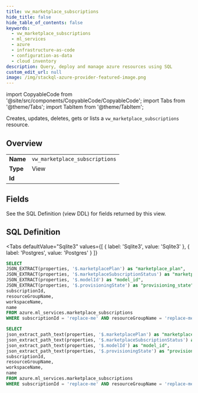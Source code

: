 ```yaml
--- 
title: vw_marketplace_subscriptions
hide_title: false
hide_table_of_contents: false
keywords:
  - vw_marketplace_subscriptions
  - ml_services
  - azure
  - infrastructure-as-code
  - configuration-as-data
  - cloud inventory
description: Query, deploy and manage azure resources using SQL
custom_edit_url: null
image: /img/stackql-azure-provider-featured-image.png
---
```


import CopyableCode from '@site/src/components/CopyableCode/CopyableCode';
import Tabs from '@theme/Tabs';
import TabItem from '@theme/TabItem';

Creates, updates, deletes, gets or lists a <code>vw_marketplace_subscriptions</code> resource.

## Overview
<table><tbody>
<tr><td><b>Name</b></td><td><code>vw_marketplace_subscriptions</code></td></tr>
<tr><td><b>Type</b></td><td>View</td></tr>
<tr><td><b>Id</b></td><td><CopyableCode code="azure.ml_services.vw_marketplace_subscriptions" /></td></tr>
</tbody></table>

## Fields

See the SQL Definition (view DDL) for fields returned by this view.

## SQL Definition

<Tabs
defaultValue="Sqlite3"
values={[
{ label: 'Sqlite3', value: 'Sqlite3' },
{ label: 'Postgres', value: 'Postgres' }
]}
>
<TabItem value="Sqlite3">

```sql
SELECT
JSON_EXTRACT(properties, '$.marketplacePlan') as "marketplace_plan",
JSON_EXTRACT(properties, '$.marketplaceSubscriptionStatus') as "marketplace_subscription_status",
JSON_EXTRACT(properties, '$.modelId') as "model_id",
JSON_EXTRACT(properties, '$.provisioningState') as "provisioning_state",
subscriptionId,
resourceGroupName,
workspaceName,
name
FROM azure.ml_services.marketplace_subscriptions
WHERE subscriptionId = 'replace-me' AND resourceGroupName = 'replace-me' AND workspaceName = 'replace-me';
```

</TabItem>
<TabItem value="Postgres">

```sql
SELECT
json_extract_path_text(properties, '$.marketplacePlan') as "marketplace_plan",
json_extract_path_text(properties, '$.marketplaceSubscriptionStatus') as "marketplace_subscription_status",
json_extract_path_text(properties, '$.modelId') as "model_id",
json_extract_path_text(properties, '$.provisioningState') as "provisioning_state",
subscriptionId,
resourceGroupName,
workspaceName,
name
FROM azure.ml_services.marketplace_subscriptions
WHERE subscriptionId = 'replace-me' AND resourceGroupName = 'replace-me' AND workspaceName = 'replace-me';
```

</TabItem>
</Tabs>
